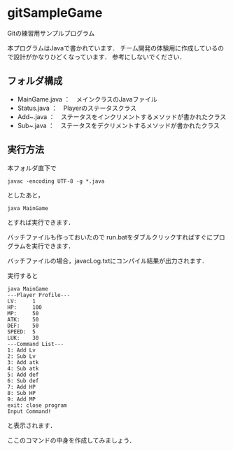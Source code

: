 # gitSampleGame
Gitの練習用サンプルプログラム

本プログラムはJavaで書かれています．
チーム開発の体験用に作成しているので設計がかなりひどくなっています．
参考にしないでください．

## フォルダ構成
- MainGame.java  ：　メインクラスのJavaファイル
- Status.java    ：　Playerのステータスクラス
- Add~.java      ：　ステータスをインクリメントするメソッドが書かれたクラス
- Sub~.java      ：　ステータスをデクリメントするメソッドが書かれたクラス

## 実行方法
本フォルダ直下で
```java:compile
javac -encoding UTF-8 -g *.java
```
としたあと，
```java:run
java MainGame
```
とすれば実行できます．

バッチファイルも作っておいたので
run.batをダブルクリックすればすぐにプログラムを実行できます．

バッチファイルの場合，javacLog.txtにコンパイル結果が出力されます．

実行すると
```java:run
java MainGame
---Player Profile---
LV:     1
HP:     100
MP:     50
ATK:    50
DEF:    50
SPEED:  5
LUK:    30
---Command List---
1: Add Lv
2: Sub Lv
3: Add atk
4: Sub atk
5: Add def
6: Sub def
7: Add HP
8: Sub HP
9: Add MP
exit: close program
Input Command!
```

と表示されます．

ここのコマンドの中身を作成してみましょう．
